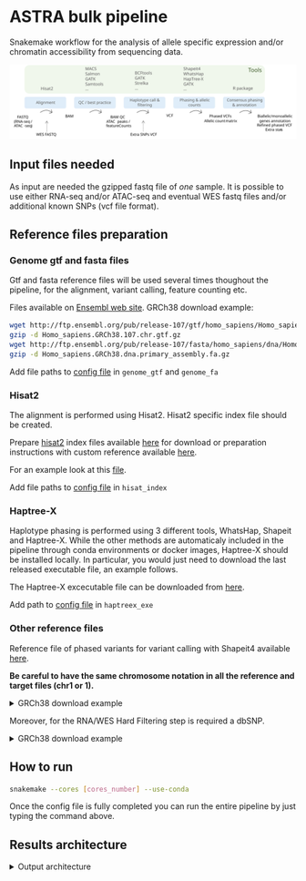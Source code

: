 # ASTRA bulk pipeline

Snakemake workflow for the analysis of allele specific expression and/or chromatin accessibility from sequencing data.

<img src="./pipeline.svg">

## Input files needed

As input are needed the gzipped fastq file of *one* sample.
It is possible to use either RNA-seq and/or ATAC-seq and eventual WES fastq files and/or additional known SNPs (vcf file format).

## Reference files preparation

### Genome gtf and fasta files
Gtf and fasta reference files will be used several times thoughout the pipeline, for the alignment, variant calling, feature counting etc.

Files available on [Ensembl web site](https://www.ensembl.org/Homo_sapiens/Info/Index).
GRCh38 download example:

```bash 
wget http://ftp.ensembl.org/pub/release-107/gtf/homo_sapiens/Homo_sapiens.GRCh38.107.chr.gtf.gz
gzip -d Homo_sapiens.GRCh38.107.chr.gtf.gz
wget http://ftp.ensembl.org/pub/release-107/fasta/homo_sapiens/dna/Homo_sapiens.GRCh38.dna.primary_assembly.fa.gz
gzip -d Homo_sapiens.GRCh38.dna.primary_assembly.fa.gz
```
Add file paths to [config file](config/config.yaml) in `genome_gtf` and `genome_fa`

### Hisat2
The alignment is performed using Hisat2. Hisat2 specific index file should be created.

Prepare [hisat2](https://www.nature.com/articles/s41587-019-0201-4) index files available [here](http://daehwankimlab.github.io/hisat2/download/) for download or preparation instructions with custom reference available [here](http://daehwankimlab.github.io/hisat2/howto/#build-hgfm-index-with-snps-and-transcripts). 

For an example look at this [file](hisat_indexes.sh).

Add file paths to [config file](config/config.yaml) in `hisat_index`

### Haptree-X
Haplotype phasing is performed using 3 different tools, WhatsHap, Shapeit and Haptree-X. While the other methods are automaticaly included in the pipeline through conda environments or docker images, Haptree-X should be installed locally. In particular, you would just need to download the last released executable file, an example follows.

The Haptree-X excecutable file can be downloaded from [here](https://github.com/0xTCG/haptreex/releases).

Add path to [config file](config/config.yaml) in `haptreex_exe`

### Other reference files 

Reference file of phased variants for variant calling with Shapeit4 available [here](http://ftp.1000genomes.ebi.ac.uk/vol1/ftp/data_collections/1000G_2504_high_coverage/working).

**Be careful to have the same chromosome notation in all the reference and target files (chr1 or 1).**

<details><summary>GRCh38 download example </summary>
<p> 


```bash 
for i in {1..22} X; do wget http://ftp.1000genomes.ebi.ac.uk/vol1/ftp/data_collections/1000G_2504_high_coverage/working/20220422_3202_phased_SNV_INDEL_SV/1kGP_high_coverage_Illumina.chr$i.filtered.SNV_INDEL_SV_phased_panel.vcf.gz; done

for i in {1..22} X; do wget http://ftp.1000genomes.ebi.ac.uk/vol1/ftp/data_collections/1000G_2504_high_coverage/working/20220422_3202_phased_SNV_INDEL_SV/1kGP_high_coverage_Illumina.chr$i.filtered.SNV_INDEL_SV_phased_panel.vcf.gz.tbi; done
```

</p>
</details>


Moreover, for the RNA/WES Hard Filtering step is required a dbSNP.
<details><summary>GRCh38 download example </summary>
<p> 


```bash 
wget https://ftp.ncbi.nih.gov/snp/organisms/human_9606_b151_GRCh38p7/VCF/All_20180418.vcf.gz
wget https://ftp.ncbi.nih.gov/snp/organisms/human_9606_b151_GRCh38p7/VCF/All_20180418.vcf.gz.tbi
```

</p>
</details>

## How to run

```bash
snakemake --cores [cores_number] --use-conda
```

Once the config file is fully completed you can run the entire pipeline by just typing the command above. 

## Results architecture
<details><summary> Output architecture </summary>
<p> 
  
```bash
results/
├── exome
│   ├── filtration
│   │   ├── filtered.vcf.gz
│   │   ├── filtered.vcf.gz.tbi
│   │   ├── indels.vcf.gz
│   │   ├── indels.vcf.gz.tbi
│   │   ├── indels_filtered.vcf.gz
│   │   ├── indels_filtered.vcf.gz.tbi
│   │   ├── metrics.variant_calling_detail_metrics
│   │   ├── metrics.variant_calling_summary_metrics
│   │   ├── sample.txt
│   │   ├── snps.vcf.gz
│   │   ├── snps.vcf.gz.tbi
│   │   ├── snps_filtered.vcf.gz
│   │   ├── snps_filtered.vcf.gz.tbi
│   │   ├── snps_het.vcf.gz
│   │   └── snps_het.vcf.gz.tbi
│   ├── haplotypeCaller
│   │   ├── exome.g.vcf.gz.tbi
│   │   ├── exome.vcf.gz
│   │   └── exome.vcf.gz.tbi
│   ├── prephasing
│   │   ├── pre_phased.vcf.gz
│   │   └── pre_phased.vcf.gz.tbi
│   └── recalibration
│       ├── exome.recal.bai
│       ├── exome.recal.bam
│       └── recal_data.table
├── rna
│   ├── ASEX
│   │   └── rna.table
│   ├── alignment
│   │   └── rna.splitted.bai
│   ├── filtration
│   │   ├── filtered.vcf.gz
│   │   ├── filtered.vcf.gz.tbi
│   │   ├── indels.vcf.gz
│   │   ├── indels.vcf.gz.tbi
│   │   ├── indels_filtered.vcf.gz
│   │   ├── indels_filtered.vcf.gz.tbi
│   │   ├── metrics.variant_calling_detail_metrics
│   │   ├── metrics.variant_calling_summary_metrics
│   │   ├── sample.txt
│   │   ├── snps.vcf.gz
│   │   ├── snps.vcf.gz.tbi
│   │   ├── snps_filtered.vcf.gz
│   │   ├── snps_filtered.vcf.gz.tbi
│   │   ├── snps_het.vcf.gz
│   │   └── snps_het.vcf.gz.tbi
│   ├── haplotypeCaller
│   │   ├── rna.g.vcf.gz.tbi
│   │   ├── rna.vcf.gz
│   │   └── rna.vcf.gz.tbi
│   ├── prephasing
│   │   ├── pre_phased.vcf.gz
│   │   └── pre_phased.vcf.gz.tbi
│   ├── recalibration
│   │   ├── recal_data.table
│   │   ├── rna.recal.bai
│   │   └── rna.recal.bam
│   └── transcripts_quant
│       ├── logs
│       │   └── salmon_quant.log
│       └── quant.sf
├── merged_vcf
│   ├── snps_het.vcf.gz
│   └── snps_het.vcf.gz.tbi
├── phased
│   ├── haptreex.tsv
│   ├── manual_refinment.vcf.gz
│   ├── manual_refinment.vcf.gz.tbi
│   ├── pre_phased.vcf.gz
│   ├── pre_phased.vcf.gz.tbi
│   ├── shapeit_whatshap.vcf.gz
│   └── shapeit_whatshap.vcf.gz.tbi
└── seesaw
    ├── salmon
    │   ├── logs
    │   │   └── salmon_quant.log
    │   └── quant.sf
    └── transcripts.fa
```

</p>
</details>
